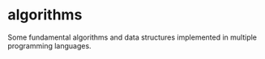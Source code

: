 # algorithms
Some fundamental algorithms and data structures implemented in multiple programming languages.